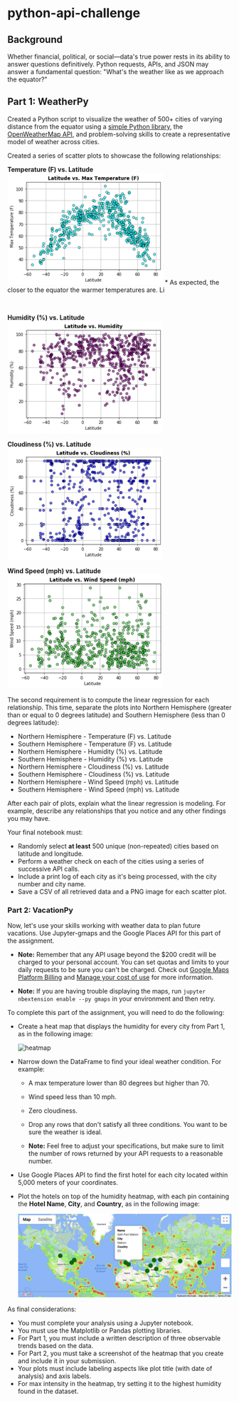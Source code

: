 # python-api-challenge

## Background

Whether financial, political, or social&mdash;data's true power rests in its ability to answer questions definitively. Python requests, APIs, and JSON may answer a fundamental question: "What's the weather like as we approach the equator?"

## Part 1: WeatherPy

Created a Python script to visualize the weather of 500+ cities of varying distance from the equator using a [simple Python library](https://pypi.python.org/pypi/citipy), the [OpenWeatherMap API](https://openweathermap.org/api), and problem-solving skills to create a representative model of weather across cities.

Created a series of scatter plots to showcase the following relationships:

<b>Temperature (F) vs. Latitude</b>
<img src="https://github.com/blancacarretero/python-api/blob/main/images/latitude_vs_temperature.png?raw=true" width="350" title="Temperature vs. Latitude">
    * As expected, the closer to the equator the warmer temperatures are. Li 

&nbsp;
  
<b>Humidity (%) vs. Latitude</b>
<img src="https://github.com/blancacarretero/python-api/blob/main/images/latitude_vs_humidity.png?raw=true" width="350" title="Humidity vs. Latitude">

<b>Cloudiness (%) vs. Latitude</b>
<img src="https://github.com/blancacarretero/python-api/blob/main/images/latitude_vs_cloudiness.png?raw=true" width="350" title="Cloudiness vs. Latitude">

<b>Wind Speed (mph) vs. Latitude</b>
<img src="https://github.com/blancacarretero/python-api/blob/main/images/latitude_vs_wind_speed.png?raw=true" width="350" title="Wind Speed vs. Latitude">


The second requirement is to compute the linear regression for each relationship. This time, separate the plots into Northern Hemisphere (greater than or equal to 0 degrees latitude) and Southern Hemisphere (less than 0 degrees latitude):

* Northern Hemisphere - Temperature (F) vs. Latitude
* Southern Hemisphere - Temperature (F) vs. Latitude
* Northern Hemisphere - Humidity (%) vs. Latitude
* Southern Hemisphere - Humidity (%) vs. Latitude
* Northern Hemisphere - Cloudiness (%) vs. Latitude
* Southern Hemisphere - Cloudiness (%) vs. Latitude
* Northern Hemisphere - Wind Speed (mph) vs. Latitude
* Southern Hemisphere - Wind Speed (mph) vs. Latitude

After each pair of plots, explain what the linear regression is modeling. For example, describe any relationships that you notice and any other findings you may have.

Your final notebook must:

* Randomly select **at least** 500 unique (non-repeated) cities based on latitude and longitude.
* Perform a weather check on each of the cities using a series of successive API calls.
* Include a print log of each city as it's being processed, with the city number and city name.
* Save a CSV of all retrieved data and a PNG image for each scatter plot.

### Part 2: VacationPy

Now, let's use your skills working with weather data to plan future vacations. Use Jupyter-gmaps and the Google Places API for this part of the assignment.

* **Note:** Remember that any API usage beyond the $200 credit will be charged to your personal account. You can set quotas and limits to your daily requests to be sure you can't be charged. Check out [Google Maps Platform Billing](https://developers.google.com/maps/billing/gmp-billing#monitor-and-restrict-consumption) and [Manage your cost of use](https://developers.google.com/maps/documentation/javascript/usage-and-billing#set-caps) for more information.

* **Note:** If you are having trouble displaying the maps, run `jupyter nbextension enable --py gmaps` in your environment and then retry.

To complete this part of the assignment, you will need to do the following:

* Create a heat map that displays the humidity for every city from Part 1, as in the following image:

  ![heatmap](Images/heatmap.png)

* Narrow down the DataFrame to find your ideal weather condition. For example:

  * A max temperature lower than 80 degrees but higher than 70.

  * Wind speed less than 10 mph.

  * Zero cloudiness.

  * Drop any rows that don't satisfy all three conditions. You want to be sure the weather is ideal.

  * **Note:** Feel free to adjust your specifications, but make sure to limit the number of rows returned by your API requests to a reasonable number.

* Use Google Places API to find the first hotel for each city located within 5,000 meters of your coordinates.

* Plot the hotels on top of the humidity heatmap, with each pin containing the **Hotel Name**, **City**, and **Country**, as in the following image:

  ![hotel map](Images/hotel_map.png)

As final considerations:

* You must complete your analysis using a Jupyter notebook.
* You must use the Matplotlib or Pandas plotting libraries.
* For Part 1, you must include a written description of three observable trends based on the data.
* For Part 2, you must take a screenshot of the heatmap that you create and include it in your submission.
* Your plots must include labeling aspects like plot title (with date of analysis) and axis labels.
* For max intensity in the heatmap, try setting it to the highest humidity found in the dataset.
